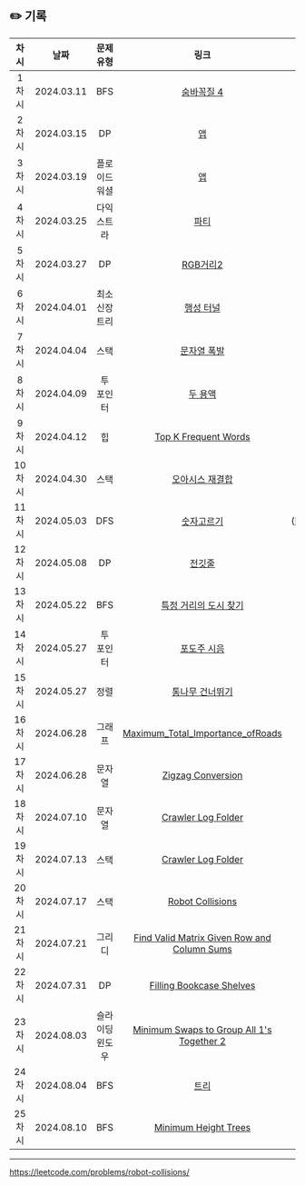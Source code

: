 ## ✏️ 기록   

| 차시 |    날짜    | 문제유형 | 링크 | 풀이 |
|:----:|:---------:|:----:|:-----:|:----:|
| 1차시 | 2024.03.11 |  BFS  | [숨바꼭질 4](https://www.acmicpc.net/problem/13913)  | [#1](https://github.com/AlgoLeadMe/AlgoLeadMe-8/pull/3) |
| 2차시 | 2024.03.15 |  DP  | [앱](https://www.acmicpc.net/problem/7579)  | [#2](https://github.com/AlgoLeadMe/AlgoLeadMe-8/pull/6) |
| 3차시 | 2024.03.19 |  플로이드 워셜  | [앱](https://www.acmicpc.net/problem/7579)  | [#3](https://github.com/AlgoLeadMe/AlgoLeadMe-8/pull/9) |
| 4차시 | 2024.03.25 |  다익스트라  | [파티](https://www.acmicpc.net/problem/1238)  | [#4](https://github.com/AlgoLeadMe/AlgoLeadMe-8/pull/15)|
| 5차시 | 2024.03.27 |  DP  | [RGB거리2](https://www.acmicpc.net/problem/17404)  | [#5](https://github.com/AlgoLeadMe/AlgoLeadMe-8/pull/19)]
| 6차시 | 2024.04.01 |  최소신장트리  | [행성 터널](https://www.acmicpc.net/problem/2887)  | [#6](https://github.com/AlgoLeadMe/AlgoLeadMe-8/pull/24)]
| 7차시 | 2024.04.04 |  스택  | [문자열 폭발](https://www.acmicpc.net/problem/9935)  | [#7](https://github.com/AlgoLeadMe/AlgoLeadMe-8/pull/28)]
| 8차시 | 2024.04.09 |  투 포인터  | [두 용액](https://www.acmicpc.net/problem/2470)  | [#8](https://github.com/AlgoLeadMe/AlgoLeadMe-8/pull/32)]
| 9차시 | 2024.04.12 |  힙  | [Top K Frequent Words](https://leetcode.com/submissions/detail/1180988760/)  | [#9](https://github.com/AlgoLeadMe/AlgoLeadMe-8/pull/28)]
| 10차시 | 2024.04.30 |  스택  | [오아시스 재결합](https://www.acmicpc.net/problem/3015)  | [#10](https://github.com/AlgoLeadMe/AlgoLeadMe-8/pull/40)]
| 11차시 | 2024.05.03 |  DFS  | [숫자고르기](https://www.acmicpc.net/problem/2668)  | [#11](https://github.com/AlgoLeadMe/AlgoLeadMe-8/pull/41]
| 12차시 | 2024.05.08 |  DP  | [전깃줄](https://www.acmicpc.net/problem/2565)  | [#12](https://github.com/AlgoLeadMe/AlgoLeadMe-8/pull/46)]
| 13차시 | 2024.05.22 |  BFS  | [특정 거리의 도시 찾기](https://www.acmicpc.net/problem/18352)  | [#13](https://github.com/AlgoLeadMe/AlgoLeadMe-8/pull/53)]
| 14차시 | 2024.05.27 |  투 포인터  | [포도주 시음](https://www.acmicpc.net/problem/31589)  | [#14](https://github.com/AlgoLeadMe/AlgoLeadMe-8/pull/56)]
| 15차시 | 2024.05.27 |  정렬  | [통나무 건너뛰기](https://www.acmicpc.net/problem/11497)  | [#15](https://github.com/AlgoLeadMe/AlgoLeadMe-8/pull/57)]
| 16차시 | 2024.06.28 |  그래프  | [Maximum_Total_Importance_ofRoads](https://leetcode.com/problems/maximum-total-importance-of-roads/)  | [#16](https://github.com/AlgoLeadMe/AlgoLeadMe-8/pull/63)]
| 17차시 | 2024.06.28 |  문자열  | [Zigzag Conversion](https://leetcode.com/problems/zigzag-conversion/)  | [#17](https://github.com/AlgoLeadMe/AlgoLeadMe-8/pull/64)]
| 18차시 | 2024.07.10 |  문자열  | [Crawler Log Folder](https://leetcode.com/problems/crawler-log-folder/)  | [#18](https://github.com/AlgoLeadMe/AlgoLeadMe-8/pull/64)]
| 19차시 | 2024.07.13 |  스택  | [Crawler Log Folder](https://leetcode.com/problems/reverse-substrings-between-each-pair-of-parentheses/)  | [#19](https://github.com/AlgoLeadMe/AlgoLeadMe-8/pull/72)]
| 20차시 | 2024.07.17 |  스택  | [Robot Collisions](https://leetcode.com/problems/robot-collisions/)  | [#20](https://github.com/AlgoLeadMe/AlgoLeadMe-8/pull/74)]
| 21차시 | 2024.07.21 |  그리디  | [Find Valid Matrix Given Row and Column Sums](https://leetcode.com/problems/find-valid-matrix-given-row-and-column-sums/)  | [#21](https://github.com/AlgoLeadMe/AlgoLeadMe-8/pull/75)]
| 22차시 | 2024.07.31 |  DP  | [Filling Bookcase Shelves](https://leetcode.com/problems/filling-bookcase-shelves/)  | [#22](https://github.com/AlgoLeadMe/AlgoLeadMe-8/pull/81)]
| 23차시 | 2024.08.03 |  슬라이딩 윈도우  | [Minimum Swaps to Group All 1's Together 2](https://leetcode.com/problems/minimum-swaps-to-group-all-1s-together-ii/)  | [#23](https://github.com/AlgoLeadMe/AlgoLeadMe-8/pull/82)]
| 24차시 | 2024.08.04 |  BFS  | [트리](https://www.acmicpc.net/problem/1068)  | [#24](https://github.com/AlgoLeadMe/AlgoLeadMe-8/pull/83)]
| 25차시 | 2024.08.10 |  BFS  | [Minimum Height Trees](https://leetcode.com/problems/minimum-height-trees/)  | [#25](https://github.com/AlgoLeadMe/AlgoLeadMe-8/pull/87)]
---

https://leetcode.com/problems/robot-collisions/
